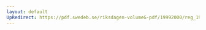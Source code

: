 ```yaml
---
layout: default
UpRedirect: https://pdf.swedeb.se/riksdagen-volumeG-pdf/19992000/reg_19992000/reg_19992000_0207.pdf
---
```


